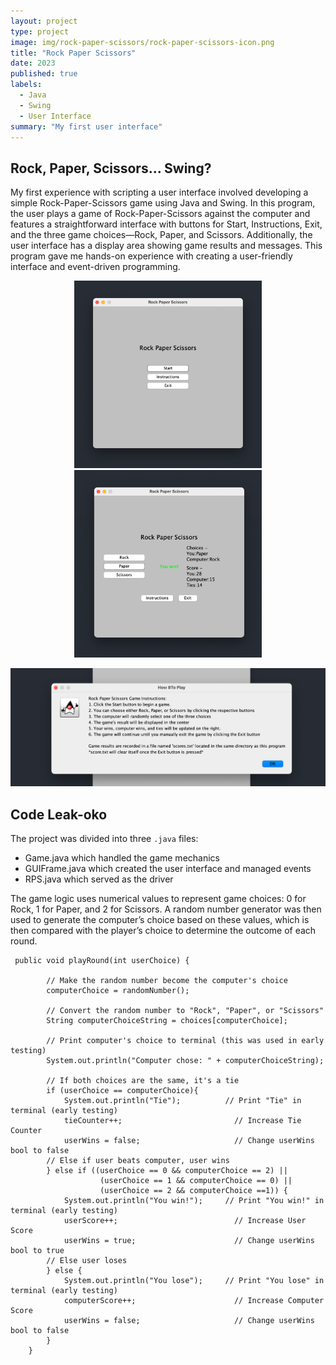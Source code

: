 ```yaml
---
layout: project
type: project
image: img/rock-paper-scissors/rock-paper-scissors-icon.png
title: "Rock Paper Scissors"
date: 2023
published: true
labels:
  - Java
  - Swing
  - User Interface
summary: "My first user interface"
---
```

## Rock, Paper, Scissors... Swing?
My first experience with scripting a user interface involved developing a simple Rock-Paper-Scissors game using Java and Swing. In this program, the user plays a game of Rock-Paper-Scissors against the computer and features a straightforward interface with buttons for Start, Instructions, Exit, and the three game choices—Rock, Paper, and Scissors. Additionally, the user interface has a display area showing game results and messages. This program gave me hands-on experience with creating a user-friendly interface and event-driven programming.
<p align="center">
  <img src="../img/rock-paper-scissors/rps-ui.png" style="display:inline-block;" width="300px">
  <img src="../img/rock-paper-scissors/rps-game.png" style="display:inline-block;" width="300px">
</p>
<p align="center">
  <img src="../img/rock-paper-scissors/rps-instructions.png" width="600px">
</p>

## Code Leak-oko
The project was divided into three ```.java``` files: 
<ul>
  <li>Game.java which handled the game mechanics</li>
  <li>GUIFrame.java which created the user interface and managed events</li>
  <li>RPS.java which served as the driver</li>
</ul>
The game logic uses numerical values to represent game choices: 0 for Rock, 1 for Paper, and 2 for Scissors. A random number generator was then used to generate the computer’s choice based on these values, which is then compared with the player’s choice to determine the outcome of each round. 

```
 public void playRound(int userChoice) {

        // Make the random number become the computer's choice
        computerChoice = randomNumber();

        // Convert the random number to "Rock", "Paper", or "Scissors"
        String computerChoiceString = choices[computerChoice];

        // Print computer's choice to terminal (this was used in early testing)
        System.out.println("Computer chose: " + computerChoiceString);

        // If both choices are the same, it's a tie
        if (userChoice == computerChoice){
            System.out.println("Tie");          // Print "Tie" in terminal (early testing)
            tieCounter++;                         // Increase Tie Counter
            userWins = false;                     // Change userWins bool to false
        // Else if user beats computer, user wins
        } else if ((userChoice == 0 && computerChoice == 2) ||
                    (userChoice == 1 && computerChoice == 0) ||
                    (userChoice == 2 && computerChoice ==1)) {
            System.out.println("You win!");     // Print "You win!" in terminal (early testing)
            userScore++;                          // Increase User Score
            userWins = true;                      // Change userWins bool to true
        // Else user loses
        } else {
            System.out.println("You lose");     // Print "You lose" in terminal (early testing)
            computerScore++;                      // Increase Computer Score
            userWins = false;                     // Change userWins bool to false
        }
    }
```
